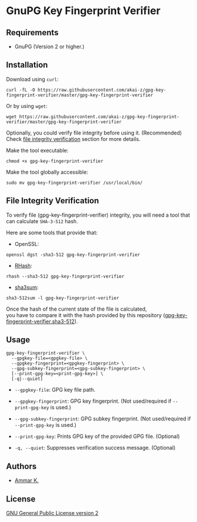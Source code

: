# GnuPG Key Fingerprint Verifier

## Requirements

* GnuPG (Version 2 or higher.)

## Installation

Download using `curl`:
```
curl -fL -O https://raw.githubusercontent.com/akai-z/gpg-key-fingerprint-verifier/master/gpg-key-fingerprint-verifier
```

Or by using `wget`:
```
wget https://raw.githubusercontent.com/akai-z/gpg-key-fingerprint-verifier/master/gpg-key-fingerprint-verifier
```

Optionally, you could verify file integrity before using it. (Recommended)  
Check [file integrity verification](#file-integrity-verification) section for more details.

Make the tool executable:
```
chmod +x gpg-key-fingerprint-verifier
```

Make the tool globally accessible:
```
sudo mv gpg-key-fingerprint-verifier /usr/local/bin/
```

## File Integrity Verification

To verify file (gpg-key-fingerprint-verifier) integrity, you will need a tool that can calculate `SHA-3-512` hash.

Here are some tools that provide that:  
* OpenSSL:
```
openssl dgst -sha3-512 gpg-key-fingerprint-verifier
```

* [RHash](https://github.com/rhash/RHash):
```
rhash --sha3-512 gpg-key-fingerprint-verifier
```

* [sha3sum](https://github.com/maandree/sha3sum):
```
sha3-512sum -l gpg-key-fingerprint-verifier
```

Once the hash of the current state of the file is calculated,  
you have to compare it with the hash provided by this repository ([gpg-key-fingerprint-verifier.sha3-512](https://raw.githubusercontent.com/akai-z/gpg-key-fingerprint-verifier/master/gpg-key-fingerprint-verifier.sha3-512)).

## Usage

```
gpg-key-fingerprint-verifier \
  --gpgkey-file=<gpgkey-file> \
  --gpgkey-fingerprint=<gpgkey-fingerprint> \
  --gpg-subkey-fingerprint=<gpg-subkey-fingerprint> \
  [--print-gpg-key=<print-gpg-key>] \
  [-q|--quiet]
```

* `--gpgkey-file`: GPG key file path.

* `--gpgkey-fingerprint`: GPG key fingerprint. (Not used/required if `--print-gpg-key` is used.)

* `--gpg-subkey-fingerprint`: GPG subkey fingerprint. (Not used/required if `--print-gpg-key` is used.)

* `--print-gpg-key`: Prints GPG key of the provided GPG file. (Optional)

* `-q, --quiet`: Suppresses verification success message. (Optional)

## Authors

* [Ammar K.](https://github.com/akai-z)

## License

[GNU General Public License version 2](LICENSE)
